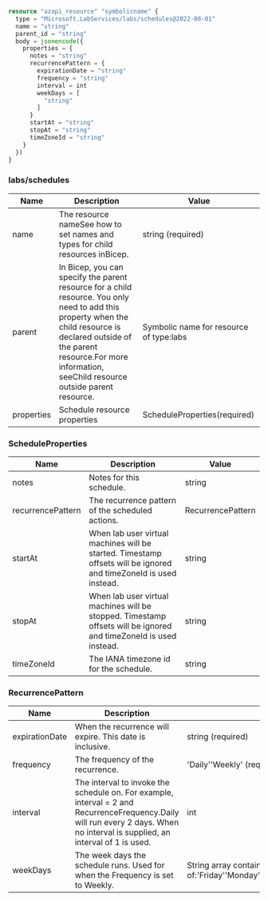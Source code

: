 ```terraform
resource "azapi_resource" "symbolicname" {
  type = "Microsoft.LabServices/labs/schedules@2022-08-01"
  name = "string"
  parent_id = "string"
  body = jsonencode({
    properties = {
      notes = "string"
      recurrencePattern = {
        expirationDate = "string"
        frequency = "string"
        interval = int
        weekDays = [
          "string"
        ]
      }
      startAt = "string"
      stopAt = "string"
      timeZoneId = "string"
    }
  })
}

```

### labs/schedules

| Name | Description | Value |
|-|-|-|
| name | The resource nameSee how to set names and types for child resources inBicep. | string (required) |
| parent | In Bicep, you can specify the parent resource for a child resource. You only need to add this property when the child resource is declared outside of the parent resource.For more information, seeChild resource outside parent resource. | Symbolic name for resource of type:labs |
| properties | Schedule resource properties | ScheduleProperties(required) |


### ScheduleProperties

| Name | Description | Value |
|-|-|-|
| notes | Notes for this schedule. | string |
| recurrencePattern | The recurrence pattern of the scheduled actions. | RecurrencePattern |
| startAt | When lab user virtual machines will be started. Timestamp offsets will be ignored and timeZoneId is used instead. | string |
| stopAt | When lab user virtual machines will be stopped. Timestamp offsets will be ignored and timeZoneId is used instead. | string |
| timeZoneId | The IANA timezone id for the schedule. | string |


### RecurrencePattern

| Name | Description | Value |
|-|-|-|
| expirationDate | When the recurrence will expire. This date is inclusive. | string (required) |
| frequency | The frequency of the recurrence. | 'Daily''Weekly' (required) |
| interval | The interval to invoke the schedule on. For example, interval = 2 and RecurrenceFrequency.Daily will run every 2 days. When no interval is supplied, an interval of 1 is used. | int |
| weekDays | The week days the schedule runs. Used for when the Frequency is set to Weekly. | String array containing any of:'Friday''Monday''Saturday''Sunday''Thursday''Tuesday''Wednesday' |


